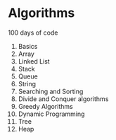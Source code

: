 # Algorithms

100 days of code

1. Basics 
2. Array
3. Linked List
4. Stack 
5. Queue
6. String
7. Searching and Sorting
8. Divide and Conquer algorithms 
9. Greedy Algorithms
10. Dynamic Programming
11. Tree
12. Heap
